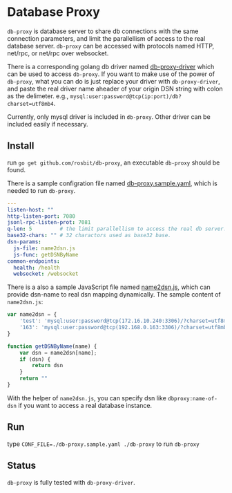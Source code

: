# Database Proxy

`db-proxy` is database server to share db connections with the same connection parameters,
and limit the parallellism of access to the real database server. `db-proxy` can be accessed with protocols
named HTTP, net/rpc, or net/rpc over websocket.

There is a corresponding golang db driver named [db-proxy-driver](https://github.com/rosbit/db-proxy-driver)
which can be used to access `db-proxy`. If you want to make use of the power of `db-proxy`,
what you can do is just replace your driver with `db-proxy-driver`, and paste the real driver name aheader of
your origin DSN string with colon as the delimeter. e.g., `mysql:user:password@tcp(ip:port)/db?charset=utf8mb4`.

Currently, only mysql driver is included in `db-proxy`. Other driver can be included easily
if necessary.

## Install

run `go get github.com/rosbit/db-proxy`, an executable `db-proxy` should be found.

There is a sample configration file named [db-proxy.sample.yaml](db-proxy.sample.yaml), which is
needed to run `db-proxy`.
```yaml
---
listen-host: ""
http-listen-port: 7080
jsonl-rpc-listen-prot: 7081
q-len: 5         # the limit parallellism to access the real db server.
base32-chars: "" # 32 charactors used as base32 base.
dsn-params:
  js-file: name2dsn.js
  js-func: getDSNByName
common-endpoints:
  health: /health
  websocket: /websocket
```

There is a also a sample JavaScript file named [name2dsn.js](name2dsn.js), which can provide dsn-name to real dsn mapping dynamically. The sample content of `name2dsn.js`:
```javascript
var name2dsn = {
	'test': 'mysql:user:password@tcp(172.16.10.240:3306)/?charset=utf8mb4',
	'163': 'mysql:user:password@tcp(192.168.0.163:3306)/?charset=utf8mb4'
}

function getDSNByName(name) {
	var dsn = name2dsn[name];
	if (dsn) {
		return dsn
	}
	return ""
}
```

With the helper of `name2dsn.js`, you can specify dsn like `dbproxy:name-of-dsn` if you want to access a real database instance.

## Run

type `CONF_FILE=./db-proxy.sample.yaml ./db-proxy` to run `db-proxy`

## Status

`db-proxy` is fully tested with `db-proxy-driver`.
